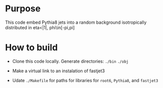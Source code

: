 # Purpose

This code embed Pythia8 jets into a random background isotropically distributed
in eta<|1|, phi\in[-pi,pi]

# How to build

  * Clone this code locally. Generate directories:
      `./bin`
      `./obj`

  * Make a virtual link to an instalation of fastjet3
  * Udate `./Makefile` for paths for libraries for `root6`, `Pythia8`, and `fastjet3`
